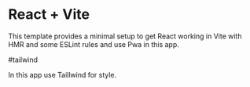 # React + Vite

This template provides a minimal setup to get React working in Vite with HMR and some ESLint rules and use Pwa in this app.

#tailwind

In this app use Taillwind for style.
